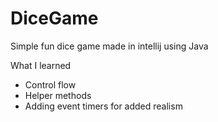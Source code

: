 # DiceGame
Simple fun dice game made in intellij using Java 

What I learned 
- Control flow 
- Helper methods
- Adding event timers for added realism
